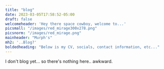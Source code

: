```yaml
---
title: "blog"
date: 2023-03-05T17:58:52-05:00
draft: false
welcomeheader: 'Hey there space cowboy, welcome to...'
picsmall: "/images/red_mirage300x278.png"
picsnorm: "/images/red_mirage.png"
mainheader: "Murph's"
mh2: '..Blog?'
boldedheading: "Below is my CV, socials, contact information, etc..."
---
```

I don't blog yet... so there's nothing here.. awkward.
